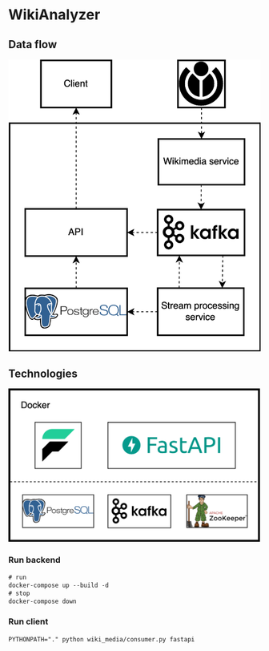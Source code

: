 # WikiAnalyzer

## Data flow
![](docs/data_flow.png)

## Technologies
![](docs/technologies.png)

### Run backend
```shell
# run
docker-compose up --build -d
# stop
docker-compose down
```
### Run client
```shell
PYTHONPATH="." python wiki_media/consumer.py fastapi
```
